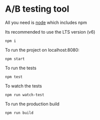 # A/B testing tool

All you need is [node](https://nodejs.org/en/) which includes npm

Its recommended to use the LTS version (v6)

```
npm i
```

To run the project on localhost:8080:
```
npm start
```

To run the tests
```
npm test
```

To watch the tests
```
npm run watch-test
```

To run the production build
```
npm run build
```

